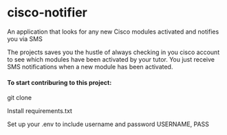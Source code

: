 # cisco-notifier
An application that looks for any new Cisco modules activated and notifies you via SMS

The projects saves you the hustle of always checking in you cisco account to see which modules 
have been activated by your tutor. You just receive SMS notifications when a new module has been activated.

#### To start contriburing to this project:
git clone 

Install requirements.txt

Set up your .env to include username and password USERNAME, PASS

